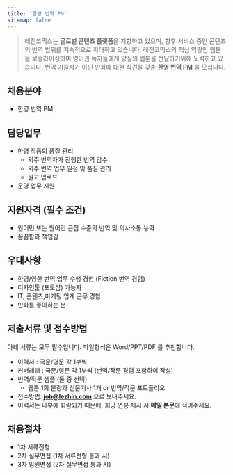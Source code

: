 ```yaml
---
title: '한영 번역 PM'
sitemap: false
---
```

> 레진코믹스는 **글로벌 콘텐츠 플랫폼**을 지향하고 있으며, 향후 서비스 중인 콘텐츠의 번역 범위를 지속적으로 확대하고 있습니다. 
> 레진코믹스의 핵심 역량인 웹툰을 로컬라이징하여 영어권 독자들에게 양질의 웹툰을 전달하기위해 노력하고 있습니다. 
> 번역 기술자가 아닌 만화에 대한 식견을 갖춘 **한영 번역 PM** 을 모십니다. 	

## 채용분야 

- 한영 번역 PM

## 담당업무

- 한영 작품의 품질 관리
  - 외주 번역자가 진행한 번역 감수
  - 외주 번역 업무 일정 및 품질 관리
  - 원고 업로드
- 운영 업무 지원

## 지원자격 (필수 조건)

- 원어민 또는 원어민 근접 수준의 번역 및 의사소통 능력
- 꼼꼼함과 책임감

## 우대사항

- 한영/영한 번역 업무 수행 경험 (Fiction 번역 경험)
- 디자인툴 (포토샵) 가능자
- IT, 콘텐츠,마케팅 업계 근무 경험
- 만화를 좋아하는 분

## 제출서류 및 접수방법

아래 서류는 모두 필수입니다. 파일형식은 Word/PPT/PDF 를 추천합니다.

- 이력서 :  국문/영문 각 1부씩 
- 커버레터 : 국문/영문 각 1부씩  (번역/작문 경험 포함하여 작성)
- 번역/작문 샘플 (둘 중 선택)
  - 웹툰 1회 분량과 신문기사 1개 or 번역/작문 포트폴리오 
- 접수방법: **job@lezhin.com** 으로 보내주세요.
- 이력서는 내부에 회람되기 때문에, 희망 연봉 제시 시 **메일 본문**에 적어주세요.

## 채용절차 

- 1차 서류전형
- 2차 실무면접 (1차 서류전형 통과 시)
- 3차 임원면접 (2차 실무면접 통과 시)
